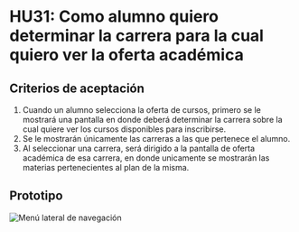 # HU31: Como alumno quiero determinar la carrera para la cual quiero ver la oferta académica

## Criterios de aceptación
1. Cuando un alumno selecciona la oferta de cursos, primero se le mostrará una pantalla en donde deberá determinar la carrera sobre la cual quiere ver los cursos disponibles para inscribirse.
2. Se le mostrarán únicamente las carreras a las que pertenece el alumno.
3. Al seleccionar una carrera, será dirigido a la pantalla de oferta académica de esa carrera, en donde unicamente se mostrarán las materias pertenecientes al plan de la misma.

## Prototipo
![Menú lateral de navegación](./prototipos/elegir-carrera.png)
